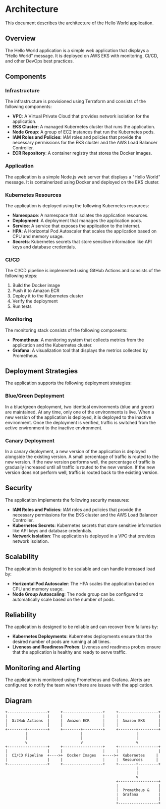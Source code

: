 # Architecture

This document describes the architecture of the Hello World application.

## Overview

The Hello World application is a simple web application that displays a "Hello World" message. It is deployed on AWS EKS with monitoring, CI/CD, and other DevOps best practices.

## Components

### Infrastructure

The infrastructure is provisioned using Terraform and consists of the following components:

- **VPC**: A Virtual Private Cloud that provides network isolation for the application.
- **EKS Cluster**: A managed Kubernetes cluster that runs the application.
- **Node Group**: A group of EC2 instances that run the Kubernetes pods.
- **IAM Roles and Policies**: IAM roles and policies that provide the necessary permissions for the EKS cluster and the AWS Load Balancer Controller.
- **ECR Repository**: A container registry that stores the Docker images.

### Application

The application is a simple Node.js web server that displays a "Hello World" message. It is containerized using Docker and deployed on the EKS cluster.

### Kubernetes Resources

The application is deployed using the following Kubernetes resources:

- **Namespace**: A namespace that isolates the application resources.
- **Deployment**: A deployment that manages the application pods.
- **Service**: A service that exposes the application to the internet.
- **HPA**: A Horizontal Pod Autoscaler that scales the application based on CPU and memory usage.
- **Secrets**: Kubernetes secrets that store sensitive information like API keys and database credentials.

### CI/CD

The CI/CD pipeline is implemented using GitHub Actions and consists of the following steps:

1. Build the Docker image
2. Push it to Amazon ECR
3. Deploy it to the Kubernetes cluster
4. Verify the deployment
5. Run tests

### Monitoring

The monitoring stack consists of the following components:

- **Prometheus**: A monitoring system that collects metrics from the application and the Kubernetes cluster.
- **Grafana**: A visualization tool that displays the metrics collected by Prometheus.

## Deployment Strategies

The application supports the following deployment strategies:

### Blue/Green Deployment

In a blue/green deployment, two identical environments (blue and green) are maintained. At any time, only one of the environments is live. When a new version of the application is deployed, it is deployed to the inactive environment. Once the deployment is verified, traffic is switched from the active environment to the inactive environment.

### Canary Deployment

In a canary deployment, a new version of the application is deployed alongside the existing version. A small percentage of traffic is routed to the new version. If the new version performs well, the percentage of traffic is gradually increased until all traffic is routed to the new version. If the new version does not perform well, traffic is routed back to the existing version.

## Security

The application implements the following security measures:

- **IAM Roles and Policies**: IAM roles and policies that provide the necessary permissions for the EKS cluster and the AWS Load Balancer Controller.
- **Kubernetes Secrets**: Kubernetes secrets that store sensitive information like API keys and database credentials.
- **Network Isolation**: The application is deployed in a VPC that provides network isolation.

## Scalability

The application is designed to be scalable and can handle increased load by:

- **Horizontal Pod Autoscaler**: The HPA scales the application based on CPU and memory usage.
- **Node Group Autoscaling**: The node group can be configured to automatically scale based on the number of pods.

## Reliability

The application is designed to be reliable and can recover from failures by:

- **Kubernetes Deployments**: Kubernetes deployments ensure that the desired number of pods are running at all times.
- **Liveness and Readiness Probes**: Liveness and readiness probes ensure that the application is healthy and ready to serve traffic.

## Monitoring and Alerting

The application is monitored using Prometheus and Grafana. Alerts are configured to notify the team when there are issues with the application.

## Diagram

```
+------------------+     +------------------+     +------------------+
|                  |     |                  |     |                  |
|  GitHub Actions  |     |  Amazon ECR      |     |  Amazon EKS      |
|                  |     |                  |     |                  |
+--------+---------+     +--------+---------+     +--------+---------+
         |                        |                        |
         |                        |                        |
         v                        v                        v
+------------------+     +------------------+     +------------------+
|                  |     |                  |     |                  |
|  CI/CD Pipeline  +---->+  Docker Images   +---->+  Kubernetes     |
|                  |     |                  |     |  Resources      |
+------------------+     +------------------+     +--------+---------+
                                                           |
                                                           |
                                                           v
                                                  +------------------+
                                                  |                  |
                                                  |  Prometheus &    |
                                                  |  Grafana         |
                                                  |                  |
                                                  +------------------+
